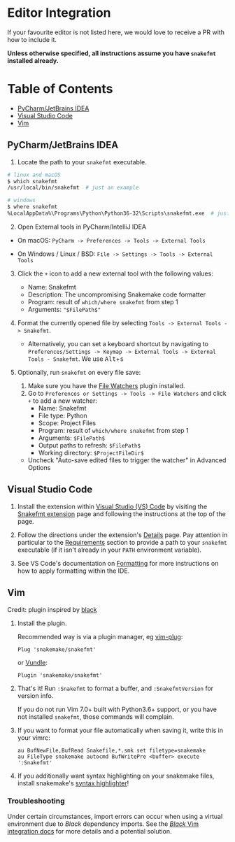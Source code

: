 # Editor Integration

If your favourite editor is not listed here, we would love to receive a PR with how to
include it.

**Unless otherwise specified, all instructions assume you have `snakefmt` installed
already.**

[TOC]: #

# Table of Contents
- [PyCharm/JetBrains IDEA](#pycharmjetbrains-idea)
- [Visual Studio Code](#visual-studio-code)
- [Vim](#Vim)


## PyCharm/JetBrains IDEA

1. Locate the path to your `snakefmt` executable.

```sh
# linux and macOS
$ which snakefmt
/usr/local/bin/snakefmt  # just an example

# windows
$ where snakefmt
%LocalAppData%\Programs\Python\Python36-32\Scripts\snakefmt.exe  # just an example
```

2. Open External tools in PyCharm/IntelliJ IDEA

- On macOS: `PyCharm -> Preferences -> Tools -> External Tools`

- On Windows / Linux / BSD: `File -> Settings -> Tools -> External Tools`

3. Click the `+` icon to add a new external tool with the following values:

   - Name: Snakefmt
   - Description: The uncompromising Snakemake code formatter
   - Program: result of `which/where snakefmt` from step 1
   - Arguments: `"$FilePath$"`

4. Format the currently opened file by selecting `Tools -> External Tools -> Snakefmt`.

   - Alternatively, you can set a keyboard shortcut by navigating to
     `Preferences/Settings -> Keymap -> External Tools -> External Tools - Snakefmt`. We
     use <kbd>Alt</kbd>+<kbd>s</kbd>

5. Optionally, run `snakefmt` on every file save:

   1. Make sure you have the
      [File Watchers](https://plugins.jetbrains.com/plugin/7177-file-watchers) plugin
      installed.
   2. Go to `Preferences or Settings -> Tools -> File Watchers` and click `+` to add a
      new watcher:
      - Name: Snakefmt
      - File type: Python
      - Scope: Project Files
      - Program: result of `which/where snakefmt` from step 1
      - Arguments: `$FilePath$`
      - Output paths to refresh: `$FilePath$`
      - Working directory: `$ProjectFileDir$`

   - Uncheck "Auto-save edited files to trigger the watcher" in Advanced Options

## Visual Studio Code

1. Install the extension within [Visual Studio (VS) Code](https://code.visualstudio.com/) by visiting the [Snakefmt extension](https://marketplace.visualstudio.com/items?itemName=tfehlmann.snakefmt) page and following the instructions at the top of the page.

2. Follow the directions under the extension's [Details](https://marketplace.visualstudio.com/items?itemName=tfehlmann.snakefmt#features) page. Pay attention in particular to the [Requirements](https://marketplace.visualstudio.com/items?itemName=tfehlmann.snakefmt#requirements) section to provide a path to your `snakefmt` executable (if it isn't already in your `PATH` environment variable).

3. See VS Code's documentation on [Formatting](https://code.visualstudio.com/docs/editor/codebasics#_formatting) for more instructions on how to apply formatting within the IDE.

## Vim

Credit: plugin inspired by
[black](https://github.com/psf/black/blob/master/plugin/black.vim)

1. Install the plugin.

    Recommended way is via a plugin manager, eg [vim-plug](https://github.com/junegunn/vim-plug):

    ```
    Plug 'snakemake/snakefmt' 
    ```

    or [Vundle](https://github.com/VundleVim/Vundle.vim):

    ```
    Plugin 'snakemake/snakefmt'
    ```

2. That's it! Run `:Snakefmt` to format a buffer, and `:SnakefmtVersion` for version info.

    If you do not run Vim 7.0+ built with Python3.6+ support, or you have not installed `snakefmt`, those commands will complain.

3. If you want to format your file automatically when saving it, write this in your vimrc:

    ```
    au BufNewFile,BufRead Snakefile,*.smk set filetype=snakemake
    au FileType snakemake autocmd BufWritePre <buffer> execute ':Snakefmt'
    ```

4. If you additionally want syntax highlighting on your snakemake files, install snakemake's [syntax highlighter](https://github.com/snakemake/snakemake/tree/master/misc/vim)!

### Troubleshooting

Under certain circumstances, import errors can occur when using a virtual environment due to _Black_ dependency imports. See the [_Black_ Vim integration docs](https://black.readthedocs.io/en/stable/editor_integration.html#vim) for more details and a potential solution.
